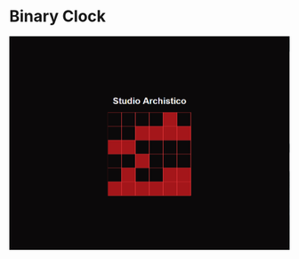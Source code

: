 # Binary Clock

![screenshot](https://github.com/archistico/BinaryClock/blob/master/screenshot/binary_clock.png?raw=true) 